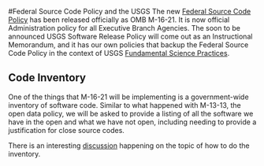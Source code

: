 #Federal Source Code Policy and the USGS
The new [Federal Source Code Policy](https://sourcecode.cio.gov/) has been released officially as OMB M-16-21. It is now official Administration policy for all Executive Branch Agencies. The soon to be announced USGS Software Release Policy will come out as an Instructional Memorandum, and it has our own policies that backup the Federal Source Code Policy in the context of USGS [Fundamental Science Practices](https://www2.usgs.gov/fsp/).

## Code Inventory
One of the things that M-16-21 will be implementing is a government-wide inventory of software code. Similar to what happened with M-13-13, the open data policy, we will be asked to provide a listing of all the software we have in the open and what we have not open, including needing to provide a justification for close source codes.

There is an interesting [discussion](https://github.com/WhiteHouse/source-code-policy/issues/116) happening on the topic of how to do the inventory.